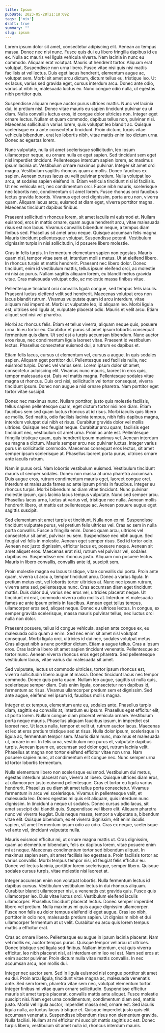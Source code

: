 ```yaml
---
title: Ipsum
pubDate: 2023-05-28T21:18:09Z
tags: ['nix']
draft: true
summary: ""
slug: ipsum
---
```


Lorem ipsum dolor sit amet, consectetur adipiscing elit. Aenean ac tempus massa. Donec nec nisi nunc. Fusce quis dui eu libero fringilla dapibus id eu ex. Nulla ac mauris vel ligula vehicula viverra. Nam lacinia in nunc eu commodo. Aliquam erat volutpat. Mauris ut hendrerit tortor. Aliquam erat volutpat. Suspendisse non urna libero. Fusce vitae nisi quis nisi mattis facilisis at vel lectus. Duis eget lacus hendrerit, elementum augue ac, volutpat sem. Morbi sit amet arcu dictum, dictum tellus eu, tristique leo. Ut ex lacus, varius sed gravida eget, cursus interdum arcu. Donec ante odio, varius at nibh in, malesuada luctus ex. Nunc congue odio nulla, ut egestas nibh porttitor quis.

Suspendisse aliquam neque auctor purus ultrices mattis. Nunc vel lacinia dui, id pretium nisl. Donec vitae mauris eu sapien tincidunt pulvinar eu ut diam. Nulla convallis luctus eros, id congue dolor ultricies non. Integer eget ornare lectus. Nullam et quam commodo, dapibus tellus non, pulvinar nisi. Maecenas sollicitudin varius lorem, quis volutpat leo blandit ac. Quisque scelerisque ex a ante consectetur tincidunt. Proin dictum, turpis vitae vehicula bibendum, erat leo lobortis nibh, vitae mattis enim leo dictum urna. Donec ac egestas lorem.

Nunc vulputate, nulla sit amet scelerisque sollicitudin, leo ipsum ullamcorper neque, eu ornare nulla ex eget sapien. Sed tincidunt sem eget nisl imperdiet tincidunt. Pellentesque interdum sapien lorem, ac maximus ipsum lacinia ut. Vestibulum ornare maximus pulvinar. Integer sit amet orci magna. Vestibulum sagittis rhoncus quam a mollis. Donec faucibus ex sapien. Aenean cursus lacus eu velit pulvinar pretium. Nulla volutpat leo arcu, at sodales sapien eleifend in. Etiam vehicula tincidunt nisi id facilisis. Ut nec vehicula est, nec condimentum orci. Fusce nibh mauris, scelerisque nec lobortis nec, condimentum sit amet lorem. Fusce rhoncus orci faucibus lectus gravida lobortis. Vivamus eget orci dignissim, porta arcu non, viverra quam. Aliquam lacus arcu, euismod at diam eget, viverra porttitor magna. Maecenas tincidunt dapibus finibus.

Praesent sollicitudin rhoncus lorem, sit amet iaculis mi euismod et. Nullam euismod, eros in mattis ornare, quam augue hendrerit arcu, vitae malesuada risus est non lacus. Vivamus convallis bibendum neque, a tempus diam finibus sed. Phasellus sit amet arcu neque. Quisque accumsan felis magna. Mauris tincidunt pellentesque volutpat. Suspendisse potenti. Vestibulum dignissim turpis in nisi sollicitudin, id posuere libero molestie.

Cras in felis turpis. In fermentum elementum sapien non egestas. Mauris quam nisl, tempor vitae sem et, interdum mollis metus. Ut at eleifend libero. In rhoncus turpis et mattis hendrerit. Praesent nec libero dolor. Donec tincidunt, enim id vestibulum mattis, tellus ipsum eleifend orci, ac molestie mi nisi ac purus. Nullam sagittis aliquam lorem, eu blandit metus gravida vitae. Cras malesuada volutpat odio, ac molestie massa finibus vitae.

Pellentesque tincidunt orci convallis ligula congue, sed tempus felis iaculis. Praesent luctus eleifend velit sed hendrerit. Maecenas volutpat eros non lacus blandit rutrum. Vivamus vulputate quam id arcu interdum, vitae aliquam nisi imperdiet. Morbi ut vulputate leo, id aliquam leo. Morbi ligula est, ultrices sed ligula at, vulputate placerat odio. Mauris et velit arcu. Etiam aliquet sed nisi vel pharetra.

Morbi ac rhoncus felis. Etiam et tellus viverra, aliquam neque quis, posuere urna. In eu tortor ex. Curabitur et purus sit amet ipsum lobortis consequat fermentum quis diam. Ut sed est a turpis accumsan bibendum. Nunc auctor eros risus, nec condimentum ligula laoreet vitae. Praesent id vestibulum lectus. Phasellus consectetur euismod dui, a rutrum ex dapibus et.

Etiam felis lacus, cursus ut elementum vel, cursus a augue. In quis sodales sapien. Aliquam eget porttitor dui. Pellentesque sed facilisis nulla, nec euismod turpis. Donec vel varius sem. Lorem ipsum dolor sit amet, consectetur adipiscing elit. Vivamus nunc mauris, laoreet in eros quis, tempor malesuada est. Duis vel mattis magna. Pellentesque sodales vitae magna ut rhoncus. Duis orci nisi, sollicitudin vel tortor consequat, viverra tincidunt ipsum. Donec non augue a nisl ornare pharetra. Nam porttitor eget tortor vitae suscipit.

Donec nec maximus nunc. Nullam porttitor, justo quis molestie facilisis, tellus sapien pellentesque quam, eget dictum tortor nisi non diam. Etiam faucibus sem sed quam luctus rhoncus at id risus. Morbi iaculis quis libero ac mollis. Sed mattis, odio facilisis lacinia tempus, nibh felis dapibus magna, interdum volutpat dui nibh et risus. Curabitur gravida dolor vel mollis ultrices. Quisque nec feugiat neque. Curabitur arcu quam, facilisis eget tincidunt nec, vestibulum sit amet urna. Proin ac ante est. Pellentesque fringilla tristique quam, quis hendrerit ipsum maximus vel. Aenean interdum eu magna a dictum. Mauris semper arcu nec pulvinar luctus. Integer varius purus in sollicitudin commodo. Maecenas consequat eros lectus, sit amet semper ipsum scelerisque at. Phasellus laoreet porta purus, ultrices ornare ante iaculis rutrum.

Nam in purus orci. Nam lobortis vestibulum euismod. Vestibulum tincidunt mauris ut semper sodales. Donec non massa at urna pharetra accumsan. Duis augue eros, rutrum condimentum mauris eget, laoreet congue orci. Interdum et malesuada fames ac ante ipsum primis in faucibus. Integer eu rhoncus turpis. Morbi bibendum ac diam vitae tincidunt. Nunc pulvinar molestie ipsum, quis lacinia lacus tempus vulputate. Nunc sed semper arcu. Phasellus lacus urna, luctus at varius vel, tristique nec nulla. Aenean mollis hendrerit libero, et mattis est pellentesque ac. Aenean posuere augue eget sagittis suscipit.

Sed elementum sit amet turpis et tincidunt. Nulla non ex mi. Suspendisse tincidunt vulputate purus, vel pretium felis ultrices vel. Cras ac sem in nulla porta convallis. Fusce a fringilla enim. Donec quam arcu, ultrices vel consectetur sit amet, pulvinar eu sem. Suspendisse nec nibh augue. Sed feugiat vel felis in molestie. Aenean eget semper risus. Sed id tortor odio. Aenean nec justo dignissim, efficitur lacus et, posuere neque. Aenean sit amet aliquet eros. Maecenas erat nisl, rutrum vel pulvinar vel, sodales dapibus ex. Suspendisse nec rhoncus justo. Aliquam non posuere lectus. Mauris in libero convallis, convallis ante id, suscipit sem.

Proin molestie magna eu lacus tristique, vitae convallis dui porta. Proin ante quam, viverra ut arcu a, tempor tincidunt arcu. Donec a varius ligula. In pretium metus est, vel lobortis tortor ultricies at. Nunc nec ipsum rutrum, viverra ante sed, pellentesque nunc. Cras accumsan diam eget tincidunt mattis. Duis dolor dui, varius nec eros vel, ultricies placerat neque. Ut tincidunt mi erat, commodo viverra odio mollis at. Interdum et malesuada fames ac ante ipsum primis in faucibus. Aenean eget tellus tempus, ullamcorper eros sed, aliquet neque. Donec eu ultrices lectus. In congue, ex semper gravida scelerisque, massa mauris pulvinar tellus, nec luctus orci nulla non dolor.

Praesent posuere, tellus id congue vehicula, sapien ante congue ex, eu malesuada odio quam a enim. Sed nec enim sit amet nisl volutpat consequat. Morbi ligula orci, ultricies id dui nec, sodales volutpat metus. Cras aliquet nibh a nunc porttitor dictum. Etiam a augue tellus. Cras a ipsum eros. Cras lacinia libero sit amet sapien tincidunt venenatis. Pellentesque ac tortor nunc. Aenean viverra rhoncus eros eget pharetra. Sed pellentesque vestibulum lacus, vitae varius dui malesuada sit amet.

Sed vulputate, lectus ut commodo ultricies, tortor ipsum rhoncus est, viverra sollicitudin libero augue at massa. Donec tincidunt lacus nec tempor commodo. Donec quis porta quam. Nullam leo augue, sagittis ut nulla quis, scelerisque semper diam. Duis enim ligula, consectetur non dapibus id, fermentum ac risus. Vivamus ullamcorper pretium sem et dignissim. Sed ante augue, eleifend vel ipsum id, faucibus mollis magna.

Integer et ex tempus, elementum ante eu, sodales ante. Phasellus turpis diam, sagittis eu convallis at, interdum eu ipsum. Phasellus eget efficitur elit, ut porta lorem. Nullam congue diam placerat vehicula ornare. Vestibulum porta neque mauris. Phasellus aliquam faucibus ipsum, in imperdiet est laoreet nec. Ut lacus nulla, tempor et velit ut, rutrum auctor lacus. Maecenas et leo at eros pretium tristique sed at risus. Nulla dolor ipsum, scelerisque in ligula ac, fermentum tempor sem. Mauris diam nunc, maximus et malesuada ut, ornare in mi. In felis urna, vestibulum nec purus et, vulputate dapibus turpis. Aenean ipsum ex, accumsan sed dolor eget, rutrum lacinia velit. Phasellus at magna non tortor eleifend efficitur vitae non urna. Nam posuere sapien nunc, at condimentum elit congue nec. Nunc semper urna id tortor lobortis fermentum.

Nulla elementum libero non scelerisque euismod. Vestibulum dui metus, egestas interdum placerat non, viverra at libero. Quisque ultrices diam eros, at ullamcorper justo euismod pellentesque. Cras et tortor eu ligula varius hendrerit. Phasellus eu diam sit amet tellus porta consectetur. Vivamus fermentum in arcu vel scelerisque. Vivamus in pellentesque velit, et malesuada leo. Donec egestas mi quis elit aliquam, quis interdum nunc dignissim. In tincidunt a neque ut sodales. Donec cursus odio lacus, sit amet suscipit dui blandit quis. Suspendisse vel libero elit. Aliquam pharetra nunc vel viverra feugiat. Duis neque massa, tempor a vulputate a, bibendum vitae elit. Quisque bibendum, ex et viverra dignissim, elit enim iaculis sapien, sit amet fermentum ipsum odio ac odio. Cras ex neque, scelerisque vel ante vel, tincidunt vulputate nulla.

Mauris euismod efficitur mi, ut ornare magna mattis ut. Cras dignissim, quam ac elementum bibendum, felis ex dapibus lorem, vitae posuere enim mi at neque. Maecenas condimentum tortor sed bibendum aliquet. In maximus sapien sem, sit amet facilisis leo egestas a. Proin facilisis tortor ac varius convallis. Morbi tempus tempor nisi, id feugiat felis efficitur eu. Donec vel lectus lacinia, porttitor lorem scelerisque, semper libero. Quisque sodales cursus turpis, vitae molestie nisi laoreet at.

Integer accumsan enim non volutpat lobortis. Nulla fermentum lectus id dapibus cursus. Vestibulum vestibulum lectus in dui rhoncus aliquam. Curabitur blandit ullamcorper nisi, a venenatis est gravida quis. Fusce quis ullamcorper leo. Duis vitae luctus orci. Vestibulum eleifend iaculis ullamcorper. Phasellus tincidunt placerat lectus. Donec semper imperdiet libero vel pretium. Nulla maximus mi quis augue dignissim ullamcorper. Fusce non felis eu dolor tempus eleifend id eget augue. Cras leo nibh, porttitor in odio non, malesuada pretium sapien. Ut dignissim nibh et dui ullamcorper fermentum at ut velit. Curabitur eu arcu quis lorem tempus mattis a efficitur erat.

Cras ac ornare libero. Pellentesque eu augue in ipsum lacinia placerat. Nam vel mollis ex, auctor tempus purus. Quisque tempor vel arcu ut ultrices. Donec tristique sed ligula sed finibus. Nullam interdum, erat quis viverra efficitur, leo nibh placerat nisl, at interdum enim leo vel est. Nam sed eros at enim auctor pulvinar. Proin dictum nulla vitae mattis convallis. In nec accumsan arcu, non mollis dui.

Integer nec auctor sem. Sed in ligula euismod nisi congue porttitor sit amet eu dui. Proin arcu ligula, tincidunt vitae magna ac, malesuada venenatis ante. Sed sem lorem, pharetra vitae sem nec, volutpat elementum tortor. Integer finibus mi vitae quam ornare sollicitudin. Suspendisse efficitur mauris sit amet turpis placerat, convallis mattis ante aliquet. Fusce molestie suscipit nisi. Nam eget urna condimentum, condimentum diam sed, mattis justo. Morbi vel ligula auctor, imperdiet massa sed, ornare est. Sed iaculis ligula nulla, ac luctus lacus tristique et. Quisque imperdiet justo quis elit accumsan venenatis. Suspendisse bibendum risus non elementum gravida. Nulla facilisi. Nullam at mi efficitur mi suscipit mattis sagittis ac est. Donec turpis libero, vestibulum sit amet nulla id, rhoncus interdum mauris.
